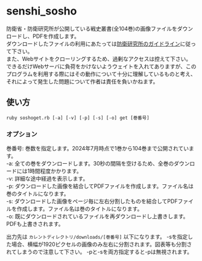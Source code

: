 # senshi_sosho

防衛省・防衛研究所が公開している戦史叢書(全104巻)の画像ファイルをダウンロードし、PDFを作成します。  
ダウンロードしたファイルの利用にあたっては[防衛研究所のガイドライン](https://www.nids.mod.go.jp/utility/index.html)に従って下さい。  
また、Webサイトをクローリングするため、過剰なアクセスは控えて下さい。  
できるだけWebサーバに負荷をかけないようウェイトを入れてありますが、このプログラムを利用する際にはその動作について十分に理解しているものと考え、それによって発生した問題について作者は責任を負いかねます。

## 使い方

`ruby soshoget.rb [-a] [-v] [-p] [-s] [-o] get [巻番号]`

### オプション

巻番号: 巻数を指定します。2024年7月時点で1巻から104巻まで公開されています。  
-a: 全ての巻をダウンロードします。30秒の間隔を空けるため、全巻のダウンロードには1時間程度かかります。  
-v: 詳細な途中経過を表示します。  
-p: ダウンロードした画像を結合してPDFファイルを作成します。ファイル名は巻のタイトルになります。  
-s: ダウンロードした画像をページ毎に左右分割したものを結合してPDFファイルを作成します。ファイル名は巻のタイトルになります。  
-o: 既にダウンロードされているファイルを再ダウンロードし上書きします。PDFも上書きされます。  

出力先は `カレントディレクトリ/downloads/[巻番号]` 以下になります。 
-sを指定した場合、横幅が1920ピクセルの画像のみ左右に分割されます。図表等も分割されてしまうので注意して下さい。 
-pと-sを両方指定すると-pは無視されます。 
